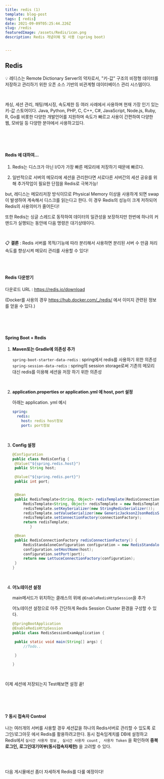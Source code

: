 ```yaml
---
title: redis (1)
template: blog-post
tags: [ redis]
date: 2021-09-09T05:25:44.226Z
slug: /redis
featuredImage: /assets/Redis/icon.png
description: Redis 개념이해 및 사용 (spring boot)


---
```




## Redis

💡 레디스는 Remote Dictionary Server의 약자로서, "키-값" 구조의 비정형 데이터를 저장하고 관리하기 위한 오픈 소스 기반의 비관계형 데이터베이스 관리 시스템이다.

</br>

캐싱, 세션 관리, 채팅/메시징, 속도제한 등 여러 사례에서 사용하며 현재 가장 인기 있는 키-값 스토어이다. Java, Python, PHP, C, C++, C#, JavaScript, Node.js, Ruby, R, Go를 비롯한 다양한 개발언어를 지원하며 속도가 빠르고 사용이 간편하여 다양한 웹, 모바일 등 다양한 분야에서 사용하고있다.

</br>

</br>

</br>

#### Redis 에 대하여...

1. Redis는 디스크가 아닌 I/O가 가장 빠른 메모리에 저장하기 때문에 빠르다.

2. 일반적으로 서버의 메모리에 세션을 관리한다면 서로다른 서버간의 세션 공유를 위해 추가작업이 필요한 단점을 Redis로 극복가능!

but, 레디스는 메모리저장 방식이므로 Physical Memory 이상을 사용하게 되면 swap이 발생하여 계속해서 디스크를 읽는다고 한다. 이 경우 Redis의 성능이 크게 저하되어 Redis의 사용의미가 줄어든다! 

또한 Redis는 싱글 스레드로 동작하여 데이터의 일관성을 보장하지만 한번에 하나의 커맨드가 실행되는 동안에 다음 명령은 대기상태이다. 

</br>

📋 **결론** : Redis 서버를 목적/기능에 따라 분리해서 사용하면 분리된 서버 수 만큼 처리속도를 향상시켜 메모리 관리를 사용할 수 있다!

</br>

</br>

#### Redis 다운받기

다운로드 URL :  https://redis.io/download 

(Docker를 사용의 경우 https://hub.docker.com/_/redis/ 에서 이미지 관련된 정보를 얻을 수 있다.)

</br>

</br>

</br>

#### Spring Boot + Redis

1. **Maven또는 Gradle에 의존성 추가**

   `spring-boot-starter-data-redis` : spring에서 redis를 사용하기 위한 의존성
   `spring-session-data-redis` : spring의 session storage로써 기존의 메모리 대신 redis를 이용해 세션을 저장 하기 위한 의존성

   </br>

2. **application.properties or application.yml 에 host, port 설정**

   아래는 application. yml 예시

   ```yml
   spring:
     redis:
       host: redis host정보
       port: port정보
   ```

   </br>

3. **Config 설정**

   ```java
   @Configuration
   public class RedisConfig {
   	@Value("${spring.redis.host}")
   	public String host;
   
   	@Value("${spring.redis.port}")
   	public int port;
   
   
   	@Bean
   	public RedisTemplate<String, Object> redisTemplate(RedisConnectionFactory connectionFactory) {
   		RedisTemplate<String, Object> redisTemplate = new RedisTemplate<>();
   		redisTemplate.setKeySerializer(new StringRedisSerializer());
   		redisTemplate.setValueSerializer(new GenericJackson2JsonRedisSerializer());
   		redisTemplate.setConnectionFactory(connectionFactory);
   		return redisTemplate;
           }
   
   	@Bean
   	public RedisConnectionFactory redisConnectionFactory() {
   		RedisStandaloneConfiguration configuration = new RedisStandaloneConfiguration();
   		configuration.setHostName(host);
   		configuration.setPort(port);
   		return new LettuceConnectionFactory(configuration);
   	}
   }
   ```

   </br>

4. **어노테이션 설정**

   main메서드가 위치하는 클래스의 위에 `@EnableRedisHttpSession`을 추가

   어노테이션 설정으로 아주 간단하게 Redis Session Cluster 환경을 구성할 수 있다.

   ```java
   @SpringBootApplication
   @EnableRedisHttpSession
   public class RedisSessionExamApplication {
   
   	public static void main(String[] args) {
   		//Todo..
   		
   	}
   
   }
   ```

</br>

이제 세션에 저장되는지 Test해보면 설정 끝!

</br>

</br>

</br>

#### ❔ 동시 접속자 Control

나는 여러개의 서버를 사용할 경우 세션값을 하나의 Redis서버로 관리할 수 있도록 로그인/로그아웃 에서 Redis를 활용하려고한다. 동시 접속임계치를 DB에 설정하고 Redis에서 `실시간 사용자 정보` , ` 실시간 사용자 count` , ` 사용자 Token` 을 확인하여 **중복로그인, 로그인대기여부(동시접속자제한)** 을 고려할 수 있다.

</br>

</br>

다음 게시물에선 좀더 자세하게 Redis를 다룰 예정이다!

</br>
